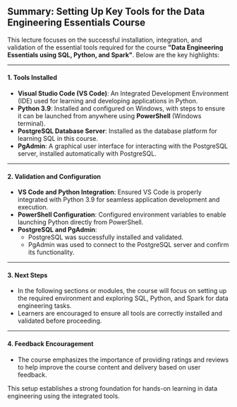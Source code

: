 ## Summary: Setting Up Key Tools for the Data Engineering Essentials Course

This lecture focuses on the successful installation, integration, and validation of the essential tools required for the course **"Data Engineering Essentials using SQL, Python, and Spark"**. Below are the key highlights:

---

#### **1. Tools Installed**

- **Visual Studio Code (VS Code)**: An Integrated Development Environment (IDE) used for learning and developing applications in Python.
- **Python 3.9**: Installed and configured on Windows, with steps to ensure it can be launched from anywhere using **PowerShell** (Windows terminal).
- **PostgreSQL Database Server**: Installed as the database platform for learning SQL in this course.
- **PgAdmin**: A graphical user interface for interacting with the PostgreSQL server, installed automatically with PostgreSQL.

---

#### **2. Validation and Configuration**

- **VS Code and Python Integration**: Ensured VS Code is properly integrated with Python 3.9 for seamless application development and execution.
- **PowerShell Configuration**: Configured environment variables to enable launching Python directly from PowerShell.
- **PostgreSQL and PgAdmin**:
  - PostgreSQL was successfully installed and validated.
  - PgAdmin was used to connect to the PostgreSQL server and confirm its functionality.

---

#### **3. Next Steps**

- In the following sections or modules, the course will focus on setting up the required environment and exploring SQL, Python, and Spark for data engineering tasks.
- Learners are encouraged to ensure all tools are correctly installed and validated before proceeding.

---

#### **4. Feedback Encouragement**

- The course emphasizes the importance of providing ratings and reviews to help improve the course content and delivery based on user feedback.

This setup establishes a strong foundation for hands-on learning in data engineering using the integrated tools.
